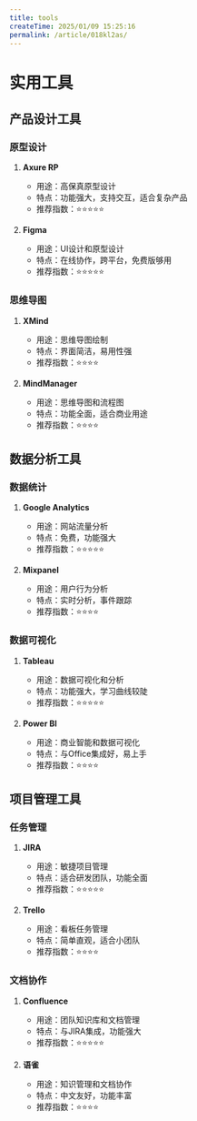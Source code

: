 ```yaml
---
title: tools
createTime: 2025/01/09 15:25:16
permalink: /article/018kl2as/
---
```

# 实用工具

## 产品设计工具

### 原型设计
1. **Axure RP**
   - 用途：高保真原型设计
   - 特点：功能强大，支持交互，适合复杂产品
   - 推荐指数：⭐⭐⭐⭐⭐

2. **Figma**
   - 用途：UI设计和原型设计
   - 特点：在线协作，跨平台，免费版够用
   - 推荐指数：⭐⭐⭐⭐⭐

### 思维导图
1. **XMind**
   - 用途：思维导图绘制
   - 特点：界面简洁，易用性强
   - 推荐指数：⭐⭐⭐⭐

2. **MindManager**
   - 用途：思维导图和流程图
   - 特点：功能全面，适合商业用途
   - 推荐指数：⭐⭐⭐⭐

## 数据分析工具

### 数据统计
1. **Google Analytics**
   - 用途：网站流量分析
   - 特点：免费，功能强大
   - 推荐指数：⭐⭐⭐⭐⭐

2. **Mixpanel**
   - 用途：用户行为分析
   - 特点：实时分析，事件跟踪
   - 推荐指数：⭐⭐⭐⭐

### 数据可视化
1. **Tableau**
   - 用途：数据可视化和分析
   - 特点：功能强大，学习曲线较陡
   - 推荐指数：⭐⭐⭐⭐⭐

2. **Power BI**
   - 用途：商业智能和数据可视化
   - 特点：与Office集成好，易上手
   - 推荐指数：⭐⭐⭐⭐

## 项目管理工具

### 任务管理
1. **JIRA**
   - 用途：敏捷项目管理
   - 特点：适合研发团队，功能全面
   - 推荐指数：⭐⭐⭐⭐⭐

2. **Trello**
   - 用途：看板任务管理
   - 特点：简单直观，适合小团队
   - 推荐指数：⭐⭐⭐⭐

### 文档协作
1. **Confluence**
   - 用途：团队知识库和文档管理
   - 特点：与JIRA集成，功能强大
   - 推荐指数：⭐⭐⭐⭐⭐

2. **语雀**
   - 用途：知识管理和文档协作
   - 特点：中文友好，功能丰富
   - 推荐指数：⭐⭐⭐⭐ 